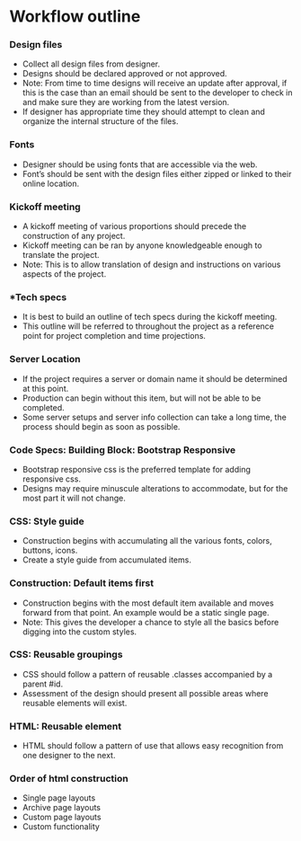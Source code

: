 Workflow outline
====================

### Design files
- Collect all design files from designer. 
- Designs should be declared approved or not approved. 
- Note: From time to time designs will receive an update after approval, if this is the case than an email should be sent to the developer to check in and make sure they are working from the latest version.
- If designer has appropriate time they should attempt to clean and organize the internal structure of the files.

### Fonts
- Designer should be using fonts that are accessible via the web.
- Font’s should be sent with the design files either zipped or linked to their online location.

### Kickoff meeting
- A kickoff meeting of various proportions should precede the construction of any project.
- Kickoff meeting can be ran by anyone knowledgeable enough to translate the project.
- Note: This is to allow translation of design and instructions on various aspects of the project.

### *Tech specs
- It is best to build an outline of tech specs during the kickoff meeting.
- This outline will be referred to throughout the project as a reference point for project completion and time projections.

### Server Location
- If the project requires a server or domain name it should be determined at this point.
- Production can begin without this item, but will not be able to be completed.
- Some server setups and server info collection can take a long time, the process should begin as soon as possible.

### Code Specs: Building Block: Bootstrap Responsive
- Bootstrap responsive css is the preferred template for adding responsive css.
- Designs may require minuscule alterations to accommodate, but for the most part it will not change.

### CSS: Style guide
- Construction begins with accumulating all the various fonts, colors, buttons, icons.
- Create a style guide from accumulated items.

### Construction: Default items first
- Construction begins with the most default item available and moves forward from that point. An example would be a static single page.
- Note: This gives the developer a chance to style all the basics before digging into the custom styles.

### CSS: Reusable groupings
- CSS should follow a pattern of reusable .classes accompanied by a parent #id.
- Assessment of the design should present all possible areas where reusable elements will exist.

### HTML: Reusable element
- HTML should follow a pattern of use that allows easy recognition from one designer to the next.

### Order of html construction
- Single page layouts
- Archive page layouts
- Custom page layouts
- Custom functionality